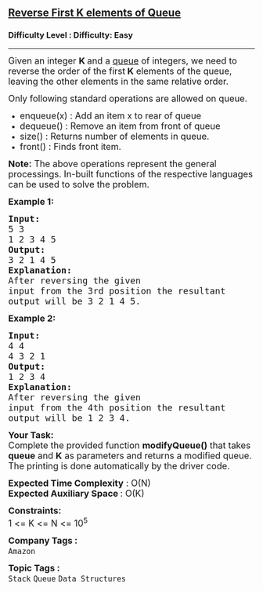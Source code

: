 <h2><a href="https://www.geeksforgeeks.org/problems/reverse-first-k-elements-of-queue/1">Reverse First K elements of Queue</a></h2><h3>Difficulty Level : Difficulty: Easy</h3><hr><div class="problems_problem_content__Xm_eO"><p><span style="font-size: 18px;">Given an integer <strong>K </strong>and a&nbsp;<a href="http://www.geeksforgeeks.org/queue-data-structure/">queue</a>&nbsp;of integers, we need to reverse the order of the first<strong> K</strong> elements of the queue, leaving the other elements in the same relative order.</span></p>
<p><span style="font-size: 18px;">Only following standard operations are allowed on queue.</span></p>
<ul>
<li><span style="font-size: 18px;">enqueue(x) : Add an item x to rear of queue</span></li>
<li><span style="font-size: 18px;">dequeue() : Remove an item from front of queue</span></li>
<li><span style="font-size: 18px;">size() : Returns number of elements in queue.</span></li>
<li><span style="font-size: 18px;">front() : Finds front item.<br></span></li>
</ul>
<p><strong style="font-size: 18px;">Note:</strong><span style="font-size: 18px;">&nbsp;The above operations represent the general processings. In-built functions of the respective languages can be used to solve the problem.</span></p>
<p><strong><span style="font-size: 18px;">Example 1:</span></strong></p>
<pre><strong><span style="font-size: 18px;">Input:
</span></strong><span style="font-size: 18px;">5 3
1 2 3 4 5
<strong>Output: 
</strong>3 2 1 4 5
<strong>Explanation: 
</strong>After reversing the given
input from the 3rd position the resultant
output will be 3 2 1 4 5.</span>
</pre>
<p><strong><span style="font-size: 18px;">Example 2:</span></strong></p>
<pre><strong><span style="font-size: 18px;">Input:
</span></strong><span style="font-size: 18px;">4 4
4 3 2 1
<strong>Output: 
</strong>1 2 3 4
<strong>Explanation: 
</strong>After reversing the given
input from the 4th position the resultant
output will be 1 2 3 4.</span></pre>
<p><strong><span style="font-size: 18px;">Your Task:</span></strong><br><span style="font-size: 18px;">Complete the provided function <strong>modifyQueue()</strong> that takes <strong>queue</strong> and <strong>K</strong> as parameters and returns a modified queue. The printing is done automatically by the driver code.</span></p>
<p><span style="font-size: 18px;"><strong>Expected Time Complexity</strong> : O(N)<br><strong>Expected Auxiliary Space </strong>: O(K)</span></p>
<p><span style="font-size: 18px;"><strong>Constraints:</strong><br>1 &lt;= K &lt;= N &lt;= 10<sup>5</sup></span></p></div><p><span style=font-size:18px><strong>Company Tags : </strong><br><code>Amazon</code>&nbsp;<br><p><span style=font-size:18px><strong>Topic Tags : </strong><br><code>Stack</code>&nbsp;<code>Queue</code>&nbsp;<code>Data Structures</code>&nbsp;